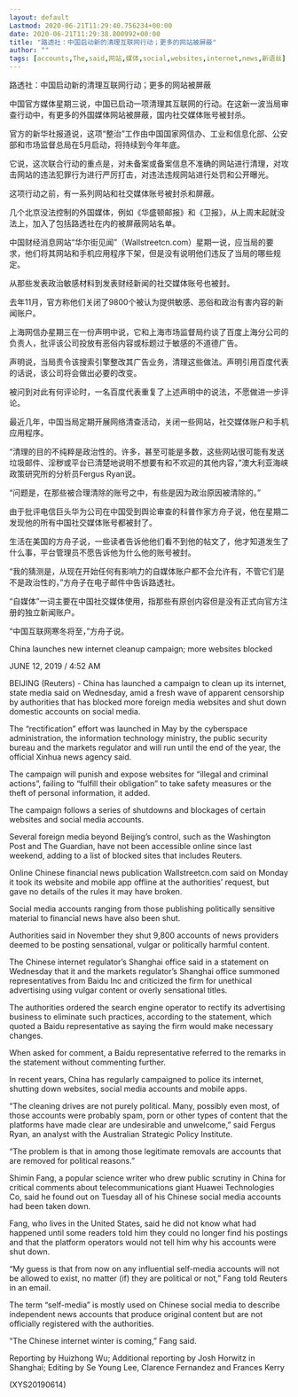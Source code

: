 ```yaml
---
layout: default
Lastmod: 2020-06-21T11:29:40.756234+00:00
date: 2020-06-21T11:29:38.800992+00:00
title: "路透社：中国启动新的清理互联网行动；更多的网站被屏蔽"
author: ""
tags: [accounts,The,said,网站,媒体,social,websites,internet,news,新语丝]
---
```


路透社：中国启动新的清理互联网行动；更多的网站被屏蔽

中国官方媒体星期三说，中国已启动一项清理其互联网的行动。在这新一波当局审查行动中，有更多的外国媒体网站被屏蔽，国内社交媒体账号被封杀。

官方的新华社报道说，这项“整治”工作由中国国家网信办、工业和信息化部、公安部和市场监督总局在5月启动，将持续到今年年底。

它说，这次联合行动的重点是，对未备案或备案信息不准确的网站进行清理，对攻击网站的违法犯罪行为进行严厉打击，对违法违规网站进行处罚和公开曝光。

这项行动之前，有一系列网站和社交媒体账号被封杀和屏蔽。

几个北京没法控制的外国媒体，例如《华盛顿邮报》和《卫报》，从上周末起就没法上，加入了包括路透社在内的被屏蔽网站名单。

中国财经消息网站“华尔街见闻”（Wallstreetcn.com）星期一说，应当局的要求，他们将其网站和手机应用程序下架，但是没有说明他们违反了当局的哪些规定。

从那些发表政治敏感材料到发表财经新闻的社交媒体账号也被封。

去年11月，官方称他们关闭了9800个被认为提供敏感、恶俗和政治有害内容的新闻账户。

上海网信办星期三在一份声明中说，它和上海市场监督局约谈了百度上海分公司的负责人，批评该公司投放有恶俗内容或标题过于敏感的不道德广告。

声明说，当局责令该搜索引擎整改其广告业务，清理这些做法。声明引用百度代表的话说，该公司将会做出必要的改变。

被问到对此有何评论时，一名百度代表重复了上述声明中的说法，不愿做进一步评论。

最近几年，中国当局定期开展网络清查活动，关闭一些网站，社交媒体账户和手机应用程序。

“清理的目的不纯粹是政治性的。许多，甚至可能是多数，这些网站很可能有发送垃圾邮件、淫秽或平台已清楚地说明不想要有和不欢迎的其他内容，”澳大利亚海峡政策研究所的分析员Fergus Ryan说。

“问题是，在那些被合理清除的账号之中，有些是因为政治原因被清除的。”

由于批评电信巨头华为公司在中国受到舆论审查的科普作家方舟子说，他在星期二发现他的所有中国社交媒体账号都被封了。

生活在美国的方舟子说，一些读者告诉他他们看不到他的帖文了，他才知道发生了什么事，平台管理员不愿告诉他为什么他的账号被封。

“我的猜测是，从现在开始任何有影响力的自媒体账户都不会允许有，不管它们是不是政治性的，”方舟子在电子邮件中告诉路透社。

“自媒体”一词主要在中国社交媒体使用，指那些有原创内容但是没有正式向官方注册的独立新闻账户。

“中国互联网寒冬将至，”方舟子说。

China launches new internet cleanup campaign; more websites blocked

JUNE 12, 2019 / 4:52 AM

BEIJING (Reuters) - China has launched a campaign to clean up its internet, state media said on Wednesday, amid a fresh wave of apparent censorship by authorities that has blocked more foreign media websites and shut down domestic accounts on social media.

The “rectification” effort was launched in May by the cyberspace administration, the information technology ministry, the public security bureau and the markets regulator and will run until the end of the year, the official Xinhua news agency said.

The campaign will punish and expose websites for “illegal and criminal actions”, failing to “fulfill their obligation” to take safety measures or the theft of personal information, it added.

The campaign follows a series of shutdowns and blockages of certain websites and social media accounts.

Several foreign media beyond Beijing’s control, such as the Washington Post and The Guardian, have not been accessible online since last weekend, adding to a list of blocked sites that includes Reuters.

Online Chinese financial news publication Wallstreetcn.com said on Monday it took its website and mobile app offline at the authorities’ request, but gave no details of the rules it may have broken.

Social media accounts ranging from those publishing politically sensitive material to financial news have also been shut.

Authorities said in November they shut 9,800 accounts of news providers deemed to be posting sensational, vulgar or politically harmful content.

The Chinese internet regulator’s Shanghai office said in a statement on Wednesday that it and the markets regulator’s Shanghai office summoned representatives from Baidu Inc and criticized the firm for unethical advertising using vulgar content or overly sensational titles.

The authorities ordered the search engine operator to rectify its advertising business to eliminate such practices, according to the statement, which quoted a Baidu representative as saying the firm would make necessary changes.

When asked for comment, a Baidu representative referred to the remarks in the statement without commenting further.

In recent years, China has regularly campaigned to police its internet, shutting down websites, social media accounts and mobile apps.

“The cleaning drives are not purely political. Many, possibly even most, of those accounts were probably spam, porn or other types of content that the platforms have made clear are undesirable and unwelcome,” said Fergus Ryan, an analyst with the Australian Strategic Policy Institute.

“The problem is that in among those legitimate removals are accounts that are removed for political reasons.”

Shimin Fang, a popular science writer who drew public scrutiny in China for critical comments about telecommunications giant Huawei Technologies Co, said he found out on Tuesday all of his Chinese social media accounts had been taken down.

Fang, who lives in the United States, said he did not know what had happened until some readers told him they could no longer find his postings and that the platform operators would not tell him why his accounts were shut down.

“My guess is that from now on any influential self-media accounts will not be allowed to exist, no matter (if) they are political or not,” Fang told Reuters in an email.

The term “self-media” is mostly used on Chinese social media to describe independent news accounts that produce original content but are not officially registered with the authorities.

“The Chinese internet winter is coming,” Fang said.

Reporting by Huizhong Wu; Additional reporting by Josh Horwitz in Shanghai; Editing by Se Young Lee, Clarence Fernandez and Frances Kerry

(XYS20190614)

